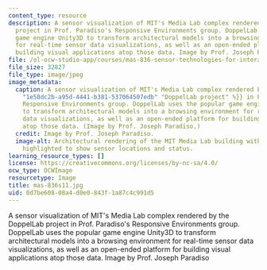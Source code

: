 ```yaml
---
content_type: resource
description: A sensor visualization of MIT's Media Lab complex rendered by the DoppelLab
  project in Prof. Paradiso's Responsive Environments group. DoppelLab uses the popular
  game engine Unity3D to transform architectural models into a browsing environment
  for real-time sensor data visualizations, as well as an open-ended platform for
  building visual applications atop those data. Image by Prof. Joseph Paradiso
file: /ol-ocw-studio-app/courses/mas-836-sensor-technologies-for-interactive-environments-spring-2011/0d7be60808a4d0e0843f1a87c4c991d5_mas-836s11.jpg
file_size: 32827
file_type: image/jpeg
image_metadata:
  caption: A sensor visualization of MIT's Media Lab complex rendered by the {{% resource_link
    "1e58dc2b-a95d-4441-b381-537064507edb" "DoppelLab project" %}} in Prof. Paradiso's
    Responsive Environments group. DoppelLab uses the popular game engine Unity3D
    to transform architectural models into a browsing environment for real-time sensor
    data visualizations, as well as an open-ended platform for building visual applications
    atop those data. (Image by Prof. Joseph Paradiso.)
  credit: Image by Prof. Joseph Paradiso.
  image-alt: Architectural rendering of the MIT Media Lab building with various points
    highlighted to show sensor locations and status.
learning_resource_types: []
license: https://creativecommons.org/licenses/by-nc-sa/4.0/
ocw_type: OCWImage
resourcetype: Image
title: mas-836s11.jpg
uid: 0d7be608-08a4-d0e0-843f-1a87c4c991d5
---
```

A sensor visualization of MIT's Media Lab complex rendered by the DoppelLab project in Prof. Paradiso's Responsive Environments group. DoppelLab uses the popular game engine Unity3D to transform architectural models into a browsing environment for real-time sensor data visualizations, as well as an open-ended platform for building visual applications atop those data. Image by Prof. Joseph Paradiso